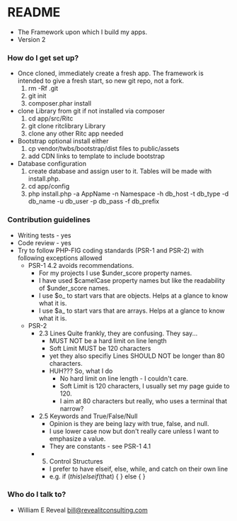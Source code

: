 # README #

* The Framework upon which I build my apps.
* Version 2

### How do I get set up? ###

* Once cloned, immediately create a fresh app. The framework is intended to give a fresh start, so new git repo, not a fork.
    1. rm -Rf .git
    2. git init 
    3. composer.phar install
*  clone Library from git if not installed via composer
    1. cd app/src/Ritc
    2. git clone ritclibrary Library
    3. clone any other Ritc app needed
* Bootstrap optional install either
    1. cp vendor/twbs/bootstrap/dist files to public/assets
    2. add CDN links to template to include bootstrap
* Database configuration
    1. create database and assign user to it. Tables will be made with install.php.
    2. cd app/config
    3. php install.php -a AppName -n Namespace -h db_host -t db_type -d db_name -u db_user -p db_pass -f db_prefix

### Contribution guidelines ###

* Writing tests - yes
* Code review - yes
* Try to follow PHP-FIG coding standards (PSR-1 and PSR-2) with following exceptions allowed
    * PSR-1 4.2 avoids recommendations. 
        * For my projects I use $under_score property names.
        * I have used $camelCase property names but like the readability of $under_score names.
        * I use $o_ to start vars that are objects. Helps at a glance to know what it is.
        * I use $a_ to start vars that are arrays. Helps at a glance to know what it is.
    * PSR-2
        * 2.3 Lines Quite frankly, they are confusing. They say...
            - MUST NOT be a hard limit on line length
            - Soft Limit MUST be 120 characters
            - yet they also specifiy Lines SHOULD NOT be longer than 80 characters.
            - HUH??? So, what I do
                - No hard limit on line length - I couldn't care.
                - Soft Limit is 120 characters, I usually set my page guide to 120.
                - I aim at 80 characters but really, who uses a terminal that narrow?
        * 2.5 Keywords and True/False/Null
            - Opinion is they are being lazy with true, false, and null. 
            - I use lower case now but don't really care unless I want to emphasize a value.
            - They are constants - see PSR-1 4.1
        * 5. Control Structures
            - I prefer to have elseif, else, while, and catch on their own line
            - e.g. if ($this) {
                   }
                   elseif ($that) {
                   }
                   else {
                   }

### Who do I talk to? ###

* William E Reveal <bill@revealitconsulting.com>